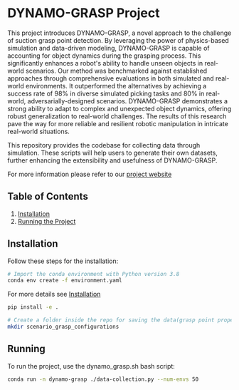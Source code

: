 # DYNAMO-GRASP Project


This project introduces DYNAMO-GRASP, a novel approach to the challenge of suction grasp point detection. By leveraging the power of physics-based simulation and data-driven modeling, DYNAMO-GRASP is capable of accounting for object dynamics during the grasping process. This significantly enhances a robot's ability to handle unseen objects in real-world scenarios.
Our method was benchmarked against established approaches through comprehensive evaluations in both simulated and real-world environments. It outperformed the alternatives by achieving a success rate of 98% in diverse simulated picking tasks and 80% in real-world, adversarially-designed scenarios.
DYNAMO-GRASP demonstrates a strong ability to adapt to complex and unexpected object dynamics, offering robust generalization to real-world challenges. The results of this research pave the way for more reliable and resilient robotic manipulation in intricate real-world situations.

This repository provides the codebase for collecting data through simulation. These scripts will help users to generate their own datasets, further enhancing the extensibility and usefulness of DYNAMO-GRASP.

For more information please refer to our [project website](https://sites.google.com/view/dynamo-grasp)

## Table of Contents

1. [Installation](#installation)
2. [Running the Project](#running)

## Installation

Follow these steps for the installation:

```bash
# Import the conda environment with Python version 3.8
conda env create -f environment.yaml
```

For more details see [Installation](INSTALLATION.md)


```bash
pip install -e .

# Create a folder inside the repo for saving the data(grasp point properties, depth image, segmentation mask image),
mkdir scenario_grasp_configurations
```

## Running
To run the project, use the dynamo_grasp.sh bash script:
```bash
conda run -n dynamo-grasp ./data-collection.py --num-envs 50
```
